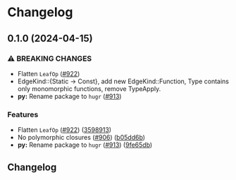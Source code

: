 # Changelog

## 0.1.0 (2024-04-15)


### ⚠ BREAKING CHANGES

* Flatten `LeafOp` ([#922](https://github.com/CQCL/hugr/issues/922))
* EdgeKind::{Static -> Const}, add new EdgeKind::Function, Type contains only monomorphic functions, remove TypeApply.
* **py:** Rename package to `hugr` ([#913](https://github.com/CQCL/hugr/issues/913))

### Features

* Flatten `LeafOp` ([#922](https://github.com/CQCL/hugr/issues/922)) ([3598913](https://github.com/CQCL/hugr/commit/3598913002a361d487aa2f6ba899739d9a3c7f13))
* No polymorphic closures ([#906](https://github.com/CQCL/hugr/issues/906)) ([b05dd6b](https://github.com/CQCL/hugr/commit/b05dd6b1a15aefee277d4034ed07039a259261e0))
* **py:** Rename package to `hugr` ([#913](https://github.com/CQCL/hugr/issues/913)) ([9fe65db](https://github.com/CQCL/hugr/commit/9fe65db9dd7fd8eee28c13e6abe71fd5cf05f90a))

## Changelog
